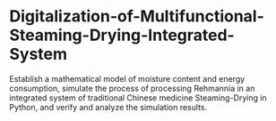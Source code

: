 # Digitalization-of-Multifunctional-Steaming-Drying-Integrated-System
Establish a mathematical model of moisture content and energy consumption, simulate the process of processing Rehmannia in an integrated system of traditional Chinese medicine Steaming-Drying in Python, and verify and analyze the simulation results.
